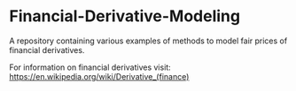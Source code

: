 # Financial-Derivative-Modeling
A repository containing various examples of methods to model fair prices of financial derivatives.

For information on financial derivatives visit: https://en.wikipedia.org/wiki/Derivative_(finance)
